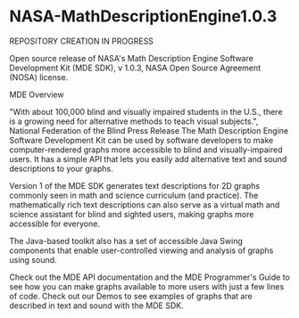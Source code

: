 # NASA-MathDescriptionEngine1.0.3

REPOSITORY CREATION IN PROGRESS

Open source release of NASA's Math Description Engine Software Development Kit (MDE SDK), 
v 1.0.3, NASA Open Source Agreement (NOSA) license. 

MDE Overview

"With about 100,000 blind and visually impaired students in the U.S., there is a growing need for alternative methods to teach visual subjects.", National Federation of the Blind Press Release
The Math Description Engine Software Development Kit can be used by software developers to make computer-rendered graphs more accessible to blind and visually-impaired users. It has a simple API that lets you easily add alternative text and sound descriptions to your graphs.

Version 1 of the MDE SDK generates text descriptions for 2D graphs commonly seen in math and science curriculum (and practice). The mathematically rich text descriptions can also serve as a virtual math and science assistant for blind and sighted users, making graphs more accessible for everyone.

The Java-based toolkit also has a set of accessible Java Swing components that enable user-controlled viewing and analysis of graphs using sound.

Check out the MDE API documentation and the MDE Programmer's Guide to see how you can make graphs available to more users with just a few lines of code. Check out our Demos to see examples of graphs that are described in text and sound with the MDE SDK.
